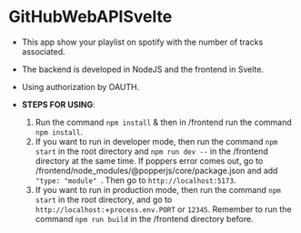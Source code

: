 # GitHubWebAPISvelte
- This app show your playlist on spotify with the number of tracks associated. 
- The backend is developed in NodeJS and the frontend in Svelte.
- Using authorization by OAUTH.

- **STEPS FOR USING**:
    1. Run the command `npm install` & then in /frontend run the command `npm install`.
    2. If you want to run in developer mode, then run the command `npm start` in the root directory and `npm run dev --` in the /frontend directory at the same time. If poppers error comes out, go to /frontend/node_modules/@popperjs/core/package.json and add `"type: "module" `. Then go to `http://localhost:5173`.
    5. If you want to run in production mode, then run the command `npm start` in the root directory, and go to `http://localhost:`+`process.env.PORT` or `12345`. Remember to run the command `npm run build` in the /frontend directory before.



